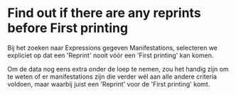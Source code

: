 # Find out if there are any reprints before First printing

Bij het zoeken naar Expressions gegeven Manifestations, selecteren we expliciet op
dat een 'Reprint' nooit vóór een 'First printing' kan komen.

Om de data nog eens extra onder de loep te nemen, zou het handig zijn om te weten
of er manifestations zijn die verder wél aan alle andere criteria voldoen, maar
waarbij juist een 'Reprint' voor de 'First printing' komt.
